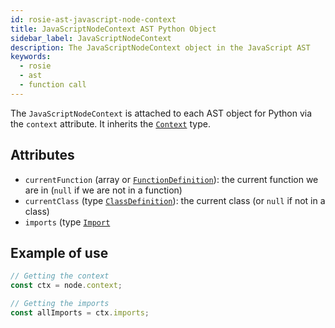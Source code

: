 ```yaml
---
id: rosie-ast-javascript-node-context
title: JavaScriptNodeContext AST Python Object
sidebar_label: JavaScriptNodeContext
description: The JavaScriptNodeContext object in the JavaScript AST
keywords:
  - rosie
  - ast
  - function call
---
```


The `JavaScriptNodeContext` is attached to each AST object for Python via the `context` attribute. It inherits the [`Context`](/docs/rosie/ast/common/rosie-ast-common-context) type.

## Attributes

- `currentFunction` (array or [`FunctionDefinition`](/docs/rosie/ast/javascript/rosie-ast-javascript-functiondefinition/)): the current function we are in (`null` if we are not in a function)
- `currentClass` (type [`ClassDefinition`](/docs/rosie/ast/javascript/rosie-ast-javascript-classdefinition/)): the current class (or `null` if not in a class)
- `imports` (type [`Import`](/docs/rosie/ast/javascript/rosie-ast-javascript-import/)

## Example of use

```javascript
// Getting the context
const ctx = node.context;

// Getting the imports
const allImports = ctx.imports;
```
